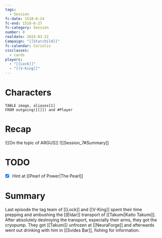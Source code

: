 ```yaml
---
tags:
  - Session
fc-date: 1518-6-24
fc-end: 1518-6-27
fc-category: Session
number: 8
realdate: 2024-03-22
Campaign: "[[Starchild]]"
fc-calendar: Coriolis
cssclasses:
  - cards
players:
  - "[[Lock]]"
  - "[[V-King]]"
---
```

# Characters
```dataview
TABLE image, aliases[1]
FROM outgoing([[]]) and #Player
```
# Recap
![[On the topic of ARGUS]]
![[Session_7#Summary]]
# TODO
- [x] Hint at [[Pearl of Power|The Pearl]]
# Summary
Last episode the tag team of [[Lock]] and [[V-King]] spent their time prepping and ambushing the [[Eldar]] transport of [[Takumi|Kaito Takumi]]. After absolutely destroying the transport, especially their arms, they got the cryopump. They got [[Takumi]] unfrozen at [[NeuraForge]] and afterwards went out drinking with him in [[Svides Bar]], fishing for information.
